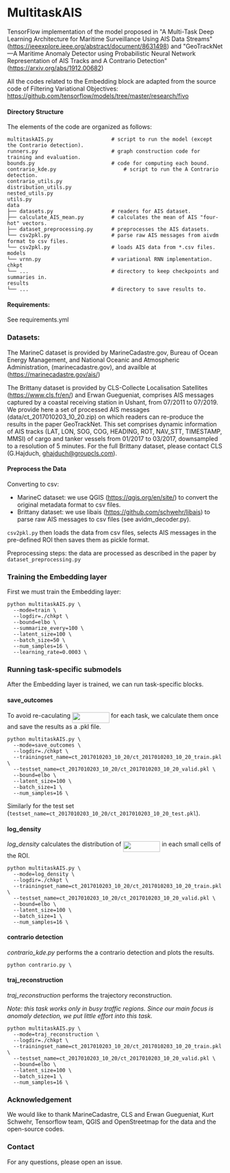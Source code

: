 # MultitaskAIS

TensorFlow implementation of the model proposed in "A Multi-Task Deep Learning Architecture for Maritime Surveillance Using AIS Data Streams" (https://ieeexplore.ieee.org/abstract/document/8631498) and "GeoTrackNet—A Maritime Anomaly Detector using Probabilistic Neural Network Representation of AIS Tracks and A Contrario Detection" (https://arxiv.org/abs/1912.00682)

All the codes related to the Embedding block are adapted from the source code of Filtering Variational Objectives:
https://github.com/tensorflow/models/tree/master/research/fivo


#### Directory Structure
The elements of the code are organized as follows:

```
multitaskAIS.py                   # script to run the model (except the Contrario detection).
runners.py                        # graph construction code for training and evaluation.
bounds.py                         # code for computing each bound.
contrario_kde.py                      # script to run the A Contrario detection.
contrario_utils.py
distribution_utils.py
nested_utils.py
utils.py
data
├── datasets.py                   # readers for AIS dataset.
├── calculate_AIS_mean.py         # calculates the mean of AIS "four-hot" vectors.
├── dataset_preprocessing.py      # preprocesses the AIS datasets.
└── csv2pkl.py                    # parse raw AIS messages from aivdm format to csv files.
└── csv2pkl.py                    # loads AIS data from *.csv files.
models
└── vrnn.py                       # variational RNN implementation.
chkpt
└── ...                           # directory to keep checkpoints and summaries in.
results
└── ...                           # directory to save results to.
```

#### Requirements: 
See requirements.yml

### Datasets:

The MarineC dataset is provided by MarineCadastre.gov, Bureau of Ocean Energy Management, and National Oceanic and Atmospheric Administration, (marinecadastre.gov), and availble at (https://marinecadastre.gov/ais/)

The Brittany dataset is provided by CLS-Collecte Localisation Satellites (https://www.cls.fr/en/) and Erwan Guegueniat, comprises AIS messages captured by a coastal receiving station in Ushant, from 07/2011 to 07/2019. We provide here a set of processed AIS messages (data/ct_2017010203_10_20.zip) on which readers can re-produce the results in the paper GeoTrackNet. This set comprises dynamic information of AIS tracks (LAT, LON, SOG, COG, HEADING, ROT, NAV_STT, TIMESTAMP, MMSI) of cargo and tanker vessels from 01/2017 to 03/2017, downsampled to a resolution of 5 minutes. For the full Brittany dataset, please contact CLS (G.Hajduch, ghajduch@groupcls.com).  

#### Preprocess the Data

Converting to csv:
* MarineC dataset: we use QGIS (https://qgis.org/en/site/) to convert the original metadata format to csv files.
* Brittany dataset: we use libais (https://github.com/schwehr/libais) to parse raw AIS messages to csv files (see avidm_decoder.py).

`csv2pkl.py` then loads the data from csv files, selects AIS messages in the pre-defined ROI then saves them as pickle format.

Preprocessing steps: the data are processed as described in the paper by `dataset_preprocessing.py`

### Training the Embedding layer

First we must train the Embedding layer:
```
python multitaskAIS.py \
  --mode=train \
  --logdir=./chkpt \
  --bound=elbo \
  --summarize_every=100 \
  --latent_size=100 \
  --batch_size=50 \
  --num_samples=16 \
  --learning_rate=0.0003 \
```

### Running task-specific submodels

After the Embedding layer is trained, we can run task-specific blocks.


#### save_outcomes
To avoid re-caculating <img src="/tex/7170cb0578591c3ef08c6b900abb2023.svg?invert_in_darkmode&sanitize=true" align=middle width=86.82290429999999pt height=24.65753399999998pt/> for each task, we calculate them once and save the results as a .pkl file. 
```
python multitaskAIS.py \
  --mode=save_outcomes \
  --logdir=./chkpt \
  --trainingset_name=ct_2017010203_10_20/ct_2017010203_10_20_train.pkl \
  --testset_name=ct_2017010203_10_20/ct_2017010203_10_20_valid.pkl \
  --bound=elbo \
  --latent_size=100 \
  --batch_size=1 \
  --num_samples=16 \
``` 
Similarly for the test set (```testset_name=ct_2017010203_10_20/ct_2017010203_10_20_test.pkl```).

#### log_density
*log_density* calculates the distribution of <img src="/tex/7170cb0578591c3ef08c6b900abb2023.svg?invert_in_darkmode&sanitize=true" align=middle width=86.82290429999999pt height=24.65753399999998pt/> in each small cells of the ROI.
```
python multitaskAIS.py \
  --mode=log_density \
  --logdir=./chkpt \
  --trainingset_name=ct_2017010203_10_20/ct_2017010203_10_20_train.pkl \
  --testset_name=ct_2017010203_10_20/ct_2017010203_10_20_valid.pkl \
  --bound=elbo \
  --latent_size=100 \
  --batch_size=1 \
  --num_samples=16 \
``` 

#### contrario detection
*contrario_kde.py* performs the a contrario detection and plots the results.
```
python contrario.py \
``` 
#### traj_reconstruction
*traj_reconstruction* performs the trajectory reconstruction.

*Note: this task works only in busy traffic regions. Since our main focus is anomaly detection, we put little effort into this task.*

```
python multitaskAIS.py \
  --mode=traj_reconstruction \
  --logdir=./chkpt \
  --trainingset_name=ct_2017010203_10_20/ct_2017010203_10_20_train.pkl \
  --testset_name=ct_2017010203_10_20/ct_2017010203_10_20_valid.pkl \
  --bound=elbo \
  --latent_size=100 \
  --batch_size=1 \
  --num_samples=16 \
``` 


### Acknowledgement

We would like to thank MarineCadastre, CLS and Erwan Guegueniat, Kurt Schwehr, Tensorflow team, QGIS and OpenStreetmap for the data and the open-source codes.


### Contact
For any questions, please open an issue.
